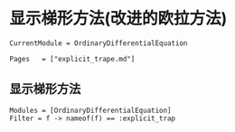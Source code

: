 # 显示梯形方法(改进的欧拉方法)

```@meta
CurrentModule = OrdinaryDifferentialEquation
```

```@index
Pages   = ["explicit_trape.md"]
```

## 显示梯形方法
```@autodocs
Modules = [OrdinaryDifferentialEquation]
Filter = f -> nameof(f) == :explicit_trap
```

